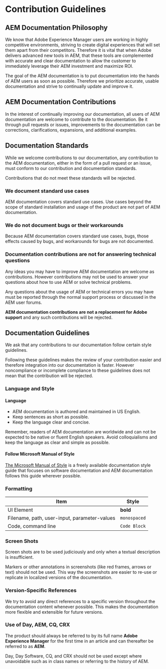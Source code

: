 # Contribution Guidelines

## AEM Documentation Philosophy

We know that Adobe Experience Manager users are working in highly competitive environments, striving to create digital experiences that will set them apart from their competitors. Therefore it is vital that when Adobe delivers advanced new tools in AEM, that these tools are complemented with accurate and clear documentation to allow the customer to immediately leverage their AEM investment and maximize ROI.

The goal of the AEM documentation is to put documentation into the hands of AEM users as soon as possible. Therefore we prioritize accurate, usable documentation and strive to continually update and improve it.

## AEM Documentation Contributions

In the interest of continually improving our documentation, all users of AEM documentation are welcome to contribute to the documentation. Be it through pull requests or issues, improvements to the documentation can be corrections, clarifications, expansions, and additional examples.

## Documentation Standards

While we welcome contributions to our documentation, any contribution to the AEM documentation, either in the form of a pull request or an issue, must conform to our contribution and documentation standards.

Contributions that do not meet these standards will be rejected.

### We document standard use cases

AEM documentation covers standard use cases. Use cases beyond the scope of standard installation and usage of the product are not part of AEM documentation.

### We do not document bugs or their workarounds

Because AEM documentation covers standard use cases, bugs, those effects caused by bugs, and workarounds for bugs are not documented.

### Documentation contributions are not for answering technical questions

Any ideas you may have to improve AEM documentation are welcome as contributions. However contributions may not be used to answer your questions about how to use AEM or solve technical problems.

Any questions about the usage of AEM or technical errors you may have must be reported through the normal support process or discussed in the AEM user forums.

**AEM documentation contributions are not a replacement for Adobe support** and any such contributions will be rejected.

## Documentation Guidelines

We ask that any contributions to our documentation follow certain style guidelines.

Following these guidelines makes the review of your contribution easier and therefore integration into our documentation is faster. However noncompliance or incomplete compliance to these guidelines does not mean that the contribution will be rejected.

### Language and Style

#### Language

* AEM documentation is authored and maintained in US English.
* Keep sentences as short as possible.
* Keep the language clear and concise.

Remember, readers of AEM documentation are worldwide and can not be expected to be native or fluent English speakers. Avoid colloquialisms and keep the language as clear and simple as possible.

#### Follow Microsoft Manual of Style

[The Microsoft Manual of Style](https://docs.microsoft.com/en-us/style-guide/welcome/) is a freely available documentation style guide that focuses on software documentation and AEM documentation follows this guide wherever possible.

### Formatting

|Item|Style|
|---|---|
|UI Element|**bold**|
|Filename, path, user-input, parameter-values|`monospaced`|
|Code, command line|```Code Block```|

### Screen Shots

Screen shots are to be used judiciously and only when a textual description is insufficient.

Markers or other annotations in screenshots (like red frames, arrows or text) should not be used. This way the screenshots are easier to re-use or replicate in localized versions of the documentation.

### Version-Specific References

We try to avoid any direct references to a specific version throughout the documentation content whenever possible. This makes the documentation more flexible and extensible for future versions.

### Use of Day, AEM, CQ, CRX

The product should always be referred to by its full name **Adobe Experience Manager** for the first time in an article and can thereafter be referred to as **AEM**.

Day, Day Software, CQ, and CRX should not be used except where unavoidable such as in class names or referring to the history of AEM.